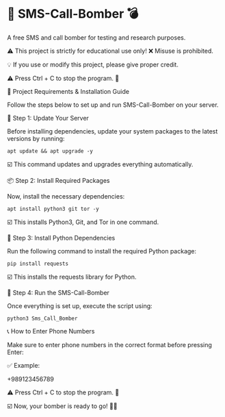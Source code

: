# 📲 SMS-Call-Bomber 💣
A free SMS and call bomber for testing and research purposes. 

⚠️ This project is strictly for educational use only! ❌ Misuse is prohibited.

💡 If you use or modify this project, please give proper credit.

⚠️ Press Ctrl + C to stop the program. 🛑

📌 Project Requirements & Installation Guide

Follow the steps below to set up and run SMS-Call-Bomber on your server.



🚀 Step 1: Update Your Server

Before installing dependencies, update your system packages to the latest versions by running:
```
apt update && apt upgrade -y
```
☑️ This command updates and upgrades everything automatically.




📦 Step 2: Install Required Packages

Now, install the necessary dependencies:
```
apt install python3 git tor -y
```
☑️ This installs Python3, Git, and Tor in one command.



📌 Step 3: Install Python Dependencies

Run the following command to install the required Python package:
```
pip install requests
```
☑️ This installs the requests library for Python.



🚀 Step 4: Run the SMS-Call-Bomber

Once everything is set up, execute the script using:
```
python3 Sms_Call_Bomber
```


📞 How to Enter Phone Numbers

Make sure to enter phone numbers in the correct format before pressing Enter:

✅ Example:

+989123456789


⚠️ Press Ctrl + C to stop the program. 🛑


☑️ Now, your bomber is ready to go! 🚀🔥
